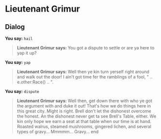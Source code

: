 # Lieutenant Grimur


## Dialog

**You say:** `hail`



>**Lieutenant Grimur says:** You got a dispute to settle or are ya here to yap it up?

**You say:** `yap`



>**Lieutenant Grimur says:** Well then ye kin turn yerself right around and walk out the door!  I ain't got time fer the ramblings of a fool, " .. e.other:Race() .. ".

**You say:** `dispute`



>**Lieutenant Grimur says:** Well then, get down there with who ye got the argument with and duke it out! That's how we do things here in this great city. Might is right. Brell don't let the dishonest overcome the honest. An the dishonest never get ta see Brell's Table, either. We kin only hope we earn a seat at that table when our time is at hand. Roasted walrus, steamed mushrooms, gingered lichen, and several types of gravy...  Mmmmm... Gravy...
end
